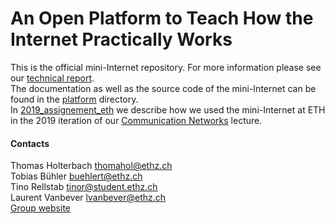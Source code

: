 # An Open Platform to Teach How the Internet Practically Works

This is the official mini-Internet repository. For more information please see our [technical report]( https://arxiv.org/pdf/1912.02031.pdf).\
The documentation as well as the source code of the mini-Internet can be found in the [platform](platform) directory. \
In [2019_assignement_eth](2019_assignement_eth) we describe how we used the mini-Internet at ETH in the 2019 iteration of our [Communication Networks](https://comm-net.ethz.ch/) lecture.

#### Contacts

Thomas Holterbach <thomahol@ethz.ch> \
Tobias Bühler <buehlert@ethz.ch> \
Tino Rellstab <tinor@student.ethz.ch> \
Laurent Vanbever <lvanbever@ethz.ch> \
[Group website](https://nsg.ee.ethz.ch/home/)
